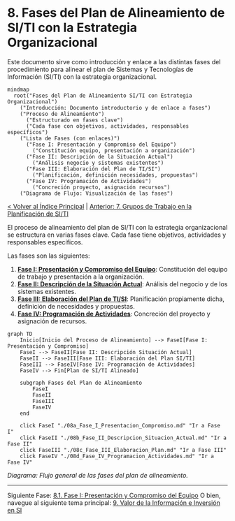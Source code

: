 # 8. Fases del Plan de Alineamiento de SI/TI con la Estrategia Organizacional

Este documento sirve como introducción y enlace a las distintas fases del procedimiento para alinear el plan de Sistemas y Tecnologías de Información (SI/TI) con la estrategia organizacional.

```mermaid
mindmap
  root("Fases del Plan de Alineamiento SI/TI con Estrategia Organizacional")
    ("Introducción: Documento introductorio y de enlace a fases")
    ("Proceso de Alineamiento")
      ("Estructurado en fases clave")
      ("Cada fase con objetivos, actividades, responsables específicos")
    ("Lista de Fases (con enlaces)")
      ("Fase I: Presentación y Compromiso del Equipo")
        ("Constitución equipo, presentación a organización")
      ("Fase II: Descripción de la Situación Actual")
        ("Análisis negocio y sistemas existentes")
      ("Fase III: Elaboración del Plan de TI/SI")
        ("Planificación, definición necesidades, propuestas")
      ("Fase IV: Programación de Actividades")
        ("Concreción proyecto, asignación recursos")
    ("Diagrama de Flujo: Visualización de las fases")
```

[< Volver al Índice Principal](./00_Indice_SI_TI.md) | [Anterior: 7. Grupos de Trabajo en la Planificación de SI/TI](./07_Grupos_Trabajo_Planificacion.md)

El proceso de alineamiento del plan de SI/TI con la estrategia organizacional se estructura en varias fases clave. Cada fase tiene objetivos, actividades y responsables específicos.

Las fases son las siguientes:

1.  **[Fase I: Presentación y Compromiso del Equipo](./08a_Fase_I_Presentacion_Compromiso.md)**: Constitución del equipo de trabajo y presentación a la organización.
2.  **[Fase II: Descripción de la Situación Actual](./08b_Fase_II_Descripcion_Situacion_Actual.md)**: Análisis del negocio y de los sistemas existentes.
3.  **[Fase III: Elaboración del Plan de TI/SI](./08c_Fase_III_Elaboracion_Plan.md)**: Planificación propiamente dicha, definición de necesidades y propuestas.
4.  **[Fase IV: Programación de Actividades](./08d_Fase_IV_Programacion_Actividades.md)**: Concreción del proyecto y asignación de recursos.

```mermaid
graph TD
    Inicio[Inicio del Proceso de Alineamiento] --> FaseI[Fase I: Presentación y Compromiso]
    FaseI --> FaseII[Fase II: Descripción Situación Actual]
    FaseII --> FaseIII[Fase III: Elaboración del Plan SI/TI]
    FaseIII --> FaseIV[Fase IV: Programación de Actividades]
    FaseIV --> Fin[Plan de SI/TI Alineado]

    subgraph Fases del Plan de Alineamiento
        FaseI
        FaseII
        FaseIII
        FaseIV
    end

    click FaseI "./08a_Fase_I_Presentacion_Compromiso.md" "Ir a Fase I"
    click FaseII "./08b_Fase_II_Descripcion_Situacion_Actual.md" "Ir a Fase II"
    click FaseIII "./08c_Fase_III_Elaboracion_Plan.md" "Ir a Fase III"
    click FaseIV "./08d_Fase_IV_Programacion_Actividades.md" "Ir a Fase IV"
```
*Diagrama: Flujo general de las fases del plan de alineamiento.*

---

Siguiente Fase: [8.1. Fase I: Presentación y Compromiso del Equipo](./08a_Fase_I_Presentacion_Compromiso.md)
O bien, navegue al siguiente tema principal: [9. Valor de la Información e Inversión en SI](./09_Valor_Informacion_Inversion_SI.md) 